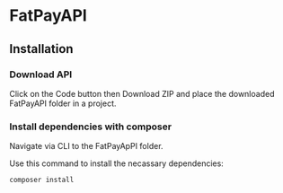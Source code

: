 # FatPayAPI

## Installation

### Download API

   Click on the Code button then Download ZIP and place the downloaded FatPayAPI folder in a project.

### Install dependencies with composer

   Navigate via CLI to the FatPayApPI folder.

   Use this command to install the necassary dependencies:
   
   `composer install`
